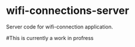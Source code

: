 # wifi-connections-server
Server code for wifi-connection application.


#This is currently a work in profress
